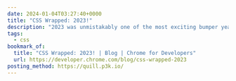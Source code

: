 ```yaml
---
date: 2024-01-04T03:27:40+0000
title: "CSS Wrapped: 2023!"
description: "2023 was unmistakably one of the most exciting bumper years for CSS. This superb post by Una Kravets, Bramus, and Adam Argyle is chock-full of information and editable examples of all the electrifying changes that we saw to CSS last year."
tags:
  - css
bookmark_of:
  title: "CSS Wrapped: 2023! | Blog | Chrome for Developers"
  url: https://developer.chrome.com/blog/css-wrapped-2023
posting_method: https://quill.p3k.io/
---
```


